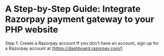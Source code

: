 # A Step-by-Step Guide: Integrate Razorpay payment gateway to your PHP website
Step 1: Create a Razorpay account
If you don’t have an account, sign up for a Razorpay account at
[https://dashboard.razorpay.com/]
